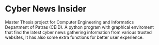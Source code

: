 # Cyber News Insider
Master Thesis project for Computer Engineering and Informatics Department of Patras (CEID). A python program with graphical enviroment that find the latest cyber news gathering information from various trusted websites, It has also some extra functions for better user experience.
